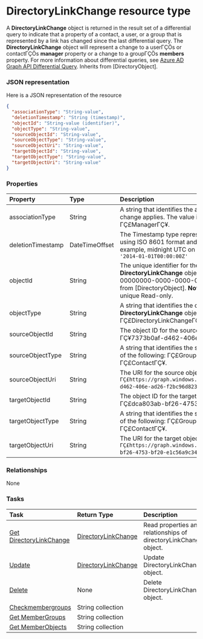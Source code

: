 # DirectoryLinkChange resource type

A **DirectoryLinkChange** object is returned in the result set of a differential query to indicate that a property of a contact, a user, or a group that is represented by a link has changed since the last differential query. The **DirectoryLinkChange** object will represent a change to a userΓÇÖs or contactΓÇÖs **manager** property or a change to a groupΓÇÖs **members** property. For more information about differential queries, see [Azure AD Graph API Differential Query](https://msdn.microsoft.com/en-us/library/azure/jj836245.aspx). Inherits from [DirectoryObject].

### JSON representation

Here is a JSON representation of the resource

<!-- {
  "blockType": "resource",
  "optionalProperties": [

  ],
  "@odata.type": "microsoft.graph.directorylinkchange"
}-->

```json
{
  "associationType": "String-value",
  "deletionTimestamp": "String (timestamp)",
  "objectId": "String-value (identifier)",
  "objectType": "String-value",
  "sourceObjectId": "String-value",
  "sourceObjectType": "String-value",
  "sourceObjectUri": "String-value",
  "targetObjectId": "String-value",
  "targetObjectType": "String-value",
  "targetObjectUri": "String-value"
}

```
### Properties
| Property	   | Type	|Description|
|:---------------|:--------|:----------|
|associationType|String|A string that identifies the association type to which the change applies. The value is either ΓÇ£MemberΓÇ¥ or ΓÇ£ManagerΓÇ¥.|
|deletionTimestamp|DateTimeOffset|The Timestamp type represents date and time information using ISO 8601 format and is always in UTC time. For example, midnight UTC on Jan 1, 2014 would look like this: `'2014-01-01T00:00:00Z'`|
|objectId|String|The unique identifier for the directory link change object. For **DirectoryLinkChange** objects, the value is always 00000000-0000-0000-0000-000000000000. Inherited from [DirectoryObject].                            **Note: key** immutable, not nullable, unique             Read-only.|
|objectType|String|A string that identifies the object type. For **DirectoryLinkChange** objects, the value is always ΓÇ£DirectoryLinkChangeΓÇ¥. [DirectoryObject]|
|sourceObjectId|String|The object ID for the source object; for example, ΓÇ¥7373b0af-d462-406e-ad26-f2bc96d823d8ΓÇ¥.|
|sourceObjectType|String|A string that identifies the source object type; this will be one of the following: ΓÇ£GroupΓÇ¥, ΓÇ£UserΓÇ¥, or ΓÇ£ContactΓÇ¥.|
|sourceObjectUri|String|The URI for the source object; for example, `ΓÇ£https://graph.windows.net/contoso.com/groups/7373b0af-d462-406e-ad26-f2bc96d823d8ΓÇ¥`.|
|targetObjectId|String|The object ID for the target object; for example, ΓÇ£dca803ab-bf26-4753-bf20-e1c56a9c34e2ΓÇ¥.|
|targetObjectType|String|A string that identifies the source object type; this will be one of the following: ΓÇ£GroupΓÇ¥, ΓÇ£UserΓÇ¥, or ΓÇ£ContactΓÇ¥.|
|targetObjectUri|String|The URI for the target object; for example, `ΓÇ£https://graph.windows.net/contoso.com/users/dca803ab-bf26-4753-bf20-e1c56a9c34e2ΓÇ¥`.|

### Relationships
None


### Tasks

| Task		   | Return Type	|Description|
|:---------------|:--------|:----------|
|[Get DirectoryLinkChange](../api/directorylinkchange_get.md) | [DirectoryLinkChange](directorylinkchange.md) |Read properties and relationships of directoryLinkChange object.|
|[Update](../api/directorylinkchange_update.md) | [DirectoryLinkChange](directorylinkchange.md)	|Update DirectoryLinkChange object. |
|[Delete](../api/directorylinkchange_delete.md) | None |Delete DirectoryLinkChange object. |
|[Checkmembergroups](../api/directorylinkchange_checkmembergroups.md)|String collection||
|[Get MemberGroups](../api/directorylinkchange_getmembergroups.md)|String collection||
|[Get MemberObjects](../api/directorylinkchange_getmemberobjects.md)|String collection||

<!-- uuid: a55b31a6-757c-4ff5-bff6-a19d14e75d8c
2015-10-21 09:37:33 UTC -->
<!-- {
  "type": "#page.annotation",
  "description": "DirectoryLinkChange resource",
  "keywords": "",
  "section": "documentation",
  "tocPath": ""
}-->